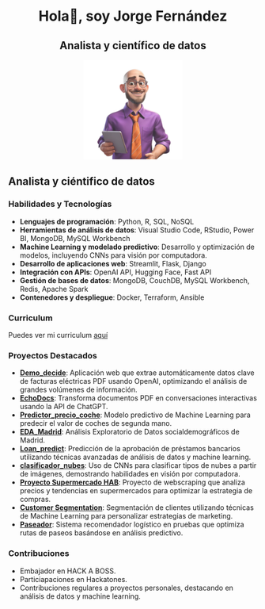 <div style="position: relative; min-height: 300px;">
  
<div align="center">
  
# Hola👋, soy Jorge Fernández

</div>

<div align="center">

## Analista y científico de datos

</div>

<div align="center">
  <img src="avatar.png" alt="Avatar" style="width: 200px; opacity: 0.8;">
</div>

## Analista y ciéntifico de datos

</div>

### Habilidades y Tecnologías
- **Lenguajes de programación**: Python, R, SQL, NoSQL
- **Herramientas de análisis de datos**: Visual Studio Code, RStudio, Power BI, MongoDB, MySQL Workbench
- **Machine Learning y modelado predictivo**: Desarrollo y optimización de modelos, incluyendo CNNs para visión por computadora.
- **Desarrollo de aplicaciones web**: Streamlit, Flask, Django
- **Integración con APIs**: OpenAI API, Hugging Face, Fast API
- **Gestión de bases de datos**: MongoDB, CouchDB, MySQL Workbench, Redis, Apache Spark
- **Contenedores y despliegue**: Docker, Terraform, Ansible

### Curriculum

Puedes ver mi curriculum [aquí](https://github.com/joferte84/joferte84/blob/main/JorgeFernandezTejedor.pdf)

### Proyectos Destacados

- **[Demo_decide](https://github.com/joferte84/Demo_decide)**: Aplicación web que extrae automáticamente datos clave de facturas eléctricas PDF usando OpenAI, optimizando el análisis de grandes volúmenes de información.
- **[EchoDocs](https://github.com/joferte84/EchoDocs)**: Transforma documentos PDF en conversaciones interactivas usando la API de ChatGPT.
- **[Predictor_precio_coche](https://github.com/joferte84/Predictor_precio_coche)**: Modelo predictivo de Machine Learning para predecir el valor de coches de segunda mano.
- **[EDA_Madrid](https://github.com/joferte84/EDA_Madrid)**: Análisis Exploratorio de Datos socialdemográficos de Madrid.
- **[Loan_predict](https://github.com/joferte84/Loan_predict)**: Predicción de la aprobación de préstamos bancarios utilizando técnicas avanzadas de análisis de datos y machine learning.
- **[clasificador_nubes](https://github.com/joferte84/clasificador_nubes)**: Uso de CNNs para clasificar tipos de nubes a partir de imágenes, demostrando habilidades en visión por computadora.
- **[Proyecto Supermercado HAB](https://github.com/joferte84/proyecto-supermercado-HAB)**: Proyecto de webscraping que analiza precios y tendencias en supermercados para optimizar la estrategia de compras.
- **[Customer Segmentation](https://github.com/joferte84/customer_segmentation)**: Segmentación de clientes utilizando técnicas de Machine Learning para personalizar estrategias de marketing.
- **[Paseador](https://github.com/joferte84/paseador)**: Sistema recomendador logístico en pruebas que optimiza rutas de paseos basándose en análisis predictivo.

### Contribuciones
- Embajador en HACK A BOSS.
- Particiapaciones en Hackatones.
- Contribuciones regulares a proyectos personales, destacando en análisis de datos y machine learning.

